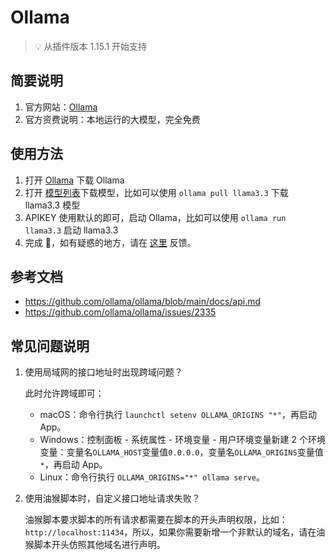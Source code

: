 # Ollama

> 💡 从插件版本 1.15.1 开始支持

## 简要说明

1. 官方网站：[Ollama](https://github.com/ollama/ollama)
2. 官方资费说明：本地运行的大模型，完全免费

## 使用方法

1. 打开 [Ollama](https://ollama.com) 下载 Ollama
2. 打开 [模型列表](https://ollama.com/library)下载模型，比如可以使用 `ollama pull llama3.3` 下载 llama3.3 模型
3. APIKEY 使用默认的即可，启动 Ollama，比如可以使用 `ollama run llama3.3` 启动 llama3.3
4. 完成 🎉，如有疑惑的地方，请在 [这里](https://github.com/immersive-translate/immersive-translate/issues/137) 反馈。

## 参考文档

- https://github.com/ollama/ollama/blob/main/docs/api.md
- https://github.com/ollama/ollama/issues/2335

## 常见问题说明

1. 使用局域网的接口地址时出现跨域问题？

   此时允许跨域即可：

   - macOS：命令行执行 `launchctl setenv OLLAMA_ORIGINS "*"`，再启动 App。
   - Windows：控制面板 - 系统属性 - 环境变量 - 用户环境变量新建 2 个环境变量：变量名`OLLAMA_HOST`变量值`0.0.0.0`，变量名`OLLAMA_ORIGINS`变量值`*`，再启动 App。
   - Linux：命令行执行 `OLLAMA_ORIGINS="*" ollama serve`。

2. 使用油猴脚本时，自定义接口地址请求失败？

   油猴脚本要求脚本的所有请求都需要在脚本的开头声明权限，比如：`http://localhost:11434`，所以，如果你需要新增一个非默认的域名，请在油猴脚本开头仿照其他域名进行声明。
